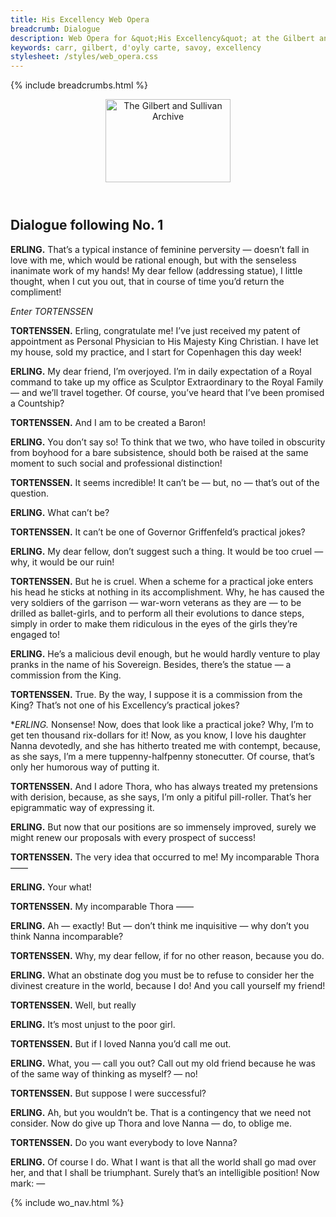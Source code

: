 ```yaml
---
title: His Excellency Web Opera
breadcrumb: Dialogue
description: Web Opera for &quot;His Excellency&quot; at the Gilbert and Sullivan Archive
keywords: carr, gilbert, d'oyly carte, savoy, excellency
stylesheet: /styles/web_opera.css
---
```


{% include breadcrumbs.html %}
<header>
    <a href="../../index.html"><img src="https://gsarchive.net/layout/images/logo3sm.jpg" alt="The Gilbert and Sullivan Archive" width="200" height="133" border="0"></a>
    <div class=titlecard style="background-color: #515056; background-image: url(../graphics/title.gif)" title="His Excellency"></div>
</header>

## Dialogue following No. 1

**ERLING.** That’s a typical instance of feminine perversity — doesn’t fall in love with me,
which would be rational enough, but with the senseless inanimate work of my
hands! My dear fellow (addressing statue), I little thought, when I cut you out,
that in course of time you’d return the compliment!

*Enter TORTENSSEN*

**TORTENSSEN.** Erling, congratulate me! I’ve just received my patent of appointment as Personal
Physician to His Majesty King Christian. I have let my house, sold my practice,
and I start for Copenhagen this day week!

**ERLING.** My dear friend, I’m overjoyed. I’m in daily expectation of a Royal command to
take up my office as Sculptor Extraordinary to the Royal Family — and we’ll
travel together. Of course, you’ve heard that I’ve been promised a Countship?

**TORTENSSEN.** And I am to be created a Baron!

**ERLING.** You don’t say so! To think that we two, who have toiled in obscurity from
boyhood for a bare subsistence, should both be raised at the same moment to such
social and professional distinction!

**TORTENSSEN.** It seems incredible! It can’t be — but, no — that’s out of the question.

**ERLING.** What can’t be?

**TORTENSSEN.** It can’t be one of Governor Griffenfeld’s practical jokes?

**ERLING.** My dear fellow, don’t suggest such a thing. It would be too cruel — why, it
would be our ruin!

**TORTENSSEN.** But he is cruel. When a scheme for a practical joke enters his head he sticks at
nothing in its accomplishment. Why, he has caused the very soldiers of the 
garrison — war-worn veterans as they are — to be drilled as ballet-girls, and to
perform all their evolutions to dance steps, simply in order to make them
ridiculous in the eyes of the girls they’re engaged to!

**ERLING.** He’s a malicious devil enough, but he would hardly venture to play pranks in the
name of his Sovereign. Besides, there’s the statue — a commission from the
King.

**TORTENSSEN.** True. By the way, I suppose it is a commission from the King? That’s not one of
his Excellency’s practical jokes?

**ERLING.* Nonsense! Now, does that look like a practical joke? Why, I’m to get ten
thousand rix-dollars for it! Now, as you know, I love his daughter Nanna
devotedly, and she has hitherto treated me with contempt, because, as she says,
I’m a mere tuppenny-halfpenny stonecutter. Of course, that’s only her humorous
way of putting it.

**TORTENSSEN.** And I adore Thora, who has always treated my pretensions with derision, because,
as she says, I’m only a pitiful pill-roller. That’s her epigrammatic way of
expressing it.

**ERLING.** But now that our positions are so immensely improved, surely we might renew
our proposals with every prospect of success!

**TORTENSSEN.** The very idea that occurred to me! My incomparable Thora ——

**ERLING.** Your what!

**TORTENSSEN.** My incomparable Thora ——

**ERLING.** Ah — exactly! But — don’t think me inquisitive — why don’t you think Nanna
incomparable?

**TORTENSSEN.** Why, my dear fellow, if for no other reason, because you do.

**ERLING.** What an obstinate dog you must be to refuse to consider her the divinest creature
in the world, because I do! And you call yourself my friend!

**TORTENSSEN.** Well, but really

**ERLING.** It’s most unjust to the poor girl.

**TORTENSSEN.** But if I loved Nanna you’d call me out.

**ERLING.** What, you — call you out? Call out my old friend because he was of the same
way of thinking as myself? — no!

**TORTENSSEN.** But suppose I were successful?

**ERLING.** Ah, but you wouldn’t be. That is a contingency that we need not consider. Now
do give up Thora and love Nanna — do, to oblige me.

**TORTENSSEN.** Do you want everybody to love Nanna?

**ERLING.** Of course I do. What I want is that all the world shall go mad over her, and that I
shall be triumphant. Surely that’s an intelligible position! Now mark: — 

{% include wo_nav.html %}
